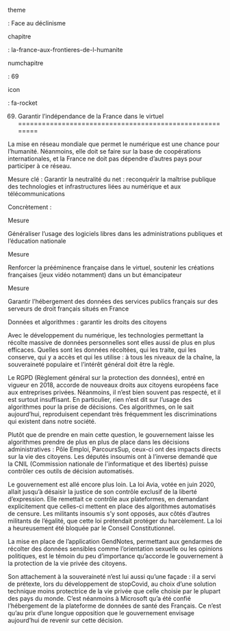 theme

:   Face au déclinisme

chapitre

:   la-france-aux-frontieres-de-l-humanite

numchapitre

:   69

icon

:   fa-rocket

69. Garantir l’indépendance de la France dans le virtuel
========================================================

<div class="admonition note">

La mise en réseau mondiale que permet le numérique est une chance pour
l’humanité. Néanmoins, elle doit se faire sur la base de coopérations
internationales, et la France ne doit pas dépendre d’autres pays pour
participer à ce réseau.

</div>

Mesure clé : Garantir la neutralité du net : reconquérir la maîtrise
publique des technologies et infrastructures liées au numérique et aux
télécommunications

Concrètement :

<div class="admonition">

Mesure

Généraliser l’usage des logiciels libres dans les administrations
publiques et l’éducation nationale

</div>

<div class="admonition">

Mesure

Renforcer la prééminence française dans le virtuel, soutenir les
créations françaises (jeux vidéo notamment) dans un but émancipateur

</div>

<div class="admonition">

Mesure

Garantir l’hébergement des données des services publics français sur des
serveurs de droit français situés en France

</div>

<div class="admonition note">

Données et algorithmes : garantir les droits des citoyens

Avec le développement du numérique, les technologies permettant la
récolte massive de données personnelles sont elles aussi de plus en plus
efficaces. Quelles sont les données récoltées, qui les traite, qui les
conserve, qui y a accès et qui les utilise : à tous les niveaux de la
chaîne, la souveraineté populaire et l’intérêt général doit être la
règle.

Le RGPD (Règlement général sur la protection des données), entré en
vigueur en 2018, accorde de nouveaux droits aux citoyens européens face
aux entreprises privées. Néanmoins, il n’est bien souvent pas respecté,
et il est surtout insuffisant. En particulier, rien n’est dit sur
l’usage des algorithmes pour la prise de décisions. Ces algorithmes, on
le sait aujourd’hui, reproduisent cependant très fréquemment les
discriminations qui existent dans notre société.

Plutôt que de prendre en main cette question, le gouvernement laisse les
algorithmes prendre de plus en plus de place dans les décisions
administratives : Pôle Emploi, ParcoursSup, ceux-ci ont des impacts
directs sur la vie des citoyens. Les députés insoumis ont à l’inverse
demandé que la
CNIL (Commission nationale de l'informatique et des libertés) puisse
contrôler ces outils de décision automatisés.

Le gouvernement est allé encore plus loin. La loi Avia, votée en juin
2020, allait jusqu’à désaisir la justice de son contrôle exclusif de la
liberté d’expression. Elle remettait ce contrôle aux plateformes, en
demandant explicitement que celles-ci mettent en place des algorithmes
automatisés de censure. Les militants insoumis s’y sont opposés, aux
côtés d’autres militants de l’égalité, que cette loi prétendait protéger
du harcèlement. La loi a heureusement été bloquée par le Conseil
Constitutionnel.

La mise en place de l’application GendNotes, permettant aux gendarmes de
récolter des données sensibles comme l’orientation sexuelle ou les
opinions politiques, est le témoin du peu d’importance qu’accorde le
gouvernement à la protection de la vie privée des citoyens.

Son attachement à la souveraineté n’est lui aussi qu’une façade : il a
servi de prétexte, lors du développement de stopCovid, au choix d’une
solution technique moins protectrice de la vie privée que celle choisie
par le plupart des pays du monde. C’est néanmoins à Microsoft qu’a été
confié l’hébergement de la plateforme de données de santé des Français.
Ce n’est qu’au prix d’une longue opposition que le gouvernement envisage
aujourd’hui de revenir sur cette décision.

</div>
